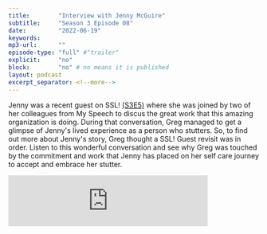 ```yaml
---
title:        "Interview with Jenny McGuire"
subtitle:     "Season 3 Episode 08"
date:         "2022-06-19"
keywords:
mp3-url:      ""
episode-type: "full" #"trailer"
explicit:     "no"
block:        "no" # no means it is published
layout: podcast
excerpt_separator: <!--more-->
---
```


Jenny was a recent guest on SSL! [(S3E5)](2022-06-05-S03E05.markdown) where she was joined by two of her colleagues from My Speech to discus the great work that this amazing organization is doing. During that conversation, Greg managed to get a glimpse of Jenny's lived experience as a person who stutters. So, to find out more about Jenny's story, Greg thought a SSL! Guest revisit was in order. Listen to this wonderful conversation and see why Greg was touched by the commitment and work that Jenny has placed on her self care journey to accept and embrace her stutter.

<iframe src="https://anchor.fm/somestutterluh/embed/episodes/Interview-with-Jenny-McGuire-e1kd5u7" height="102px" width="400px" frameborder="0" scrolling="no"></iframe>

